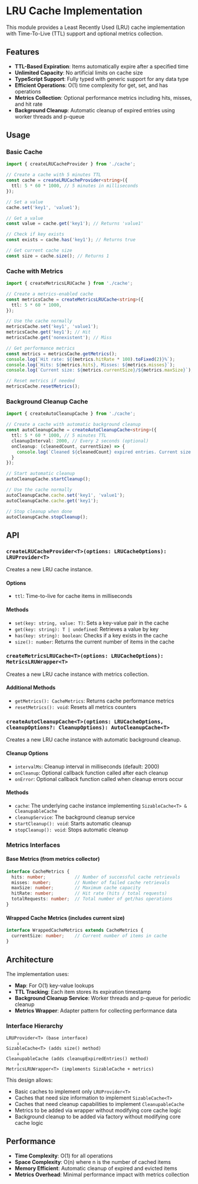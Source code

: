 # LRU Cache Implementation

This module provides a Least Recently Used (LRU) cache implementation with Time-To-Live (TTL) support and optional metrics collection.

## Features

- **TTL-Based Expiration**: Items automatically expire after a specified time
- **Unlimited Capacity**: No artificial limits on cache size
- **TypeScript Support**: Fully typed with generic support for any data type
- **Efficient Operations**: O(1) time complexity for get, set, and has operations
- **Metrics Collection**: Optional performance metrics including hits, misses, and hit rate
- **Background Cleanup**: Automatic cleanup of expired entries using worker threads and p-queue

## Usage

### Basic Cache

```typescript
import { createLRUCacheProvider } from './cache';

// Create a cache with 5 minutes TTL
const cache = createLRUCacheProvider<string>({
  ttl: 5 * 60 * 1000, // 5 minutes in milliseconds
});

// Set a value
cache.set('key1', 'value1');

// Get a value
const value = cache.get('key1'); // Returns 'value1'

// Check if key exists
const exists = cache.has('key1'); // Returns true

// Get current cache size
const size = cache.size(); // Returns 1
```

### Cache with Metrics

```typescript
import { createMetricsLRUCache } from './cache';

// Create a metrics-enabled cache
const metricsCache = createMetricsLRUCache<string>({
  ttl: 5 * 60 * 1000,
});

// Use the cache normally
metricsCache.set('key1', 'value1');
metricsCache.get('key1'); // Hit
metricsCache.get('nonexistent'); // Miss

// Get performance metrics
const metrics = metricsCache.getMetrics();
console.log(`Hit rate: ${(metrics.hitRate * 100).toFixed(2)}%`);
console.log(`Hits: ${metrics.hits}, Misses: ${metrics.misses}`);
console.log(`Current size: ${metrics.currentSize}/${metrics.maxSize}`);

// Reset metrics if needed
metricsCache.resetMetrics();
```

### Background Cleanup Cache

```typescript
import { createAutoCleanupCache } from './cache';

// Create a cache with automatic background cleanup
const autoCleanupCache = createAutoCleanupCache<string>({
  ttl: 5 * 60 * 1000, // 5 minutes TTL
  cleanupInterval: 2000, // Every 2 seconds (optional)
  onCleanup: (cleanedCount, currentSize) => {
    console.log(`Cleaned ${cleanedCount} expired entries. Current size: ${currentSize}`);
  }
});

// Start automatic cleanup
autoCleanupCache.startCleanup();

// Use the cache normally
autoCleanupCache.cache.set('key1', 'value1');
autoCleanupCache.cache.get('key1');

// Stop cleanup when done
autoCleanupCache.stopCleanup();
```

## API

### `createLRUCacheProvider<T>(options: LRUCacheOptions): LRUProvider<T>`

Creates a new LRU cache instance.

#### Options

- `ttl`: Time-to-live for cache items in milliseconds

#### Methods

- `set(key: string, value: T)`: Sets a key-value pair in the cache
- `get(key: string): T | undefined`: Retrieves a value by key
- `has(key: string): boolean`: Checks if a key exists in the cache
- `size(): number`: Returns the current number of items in the cache

### `createMetricsLRUCache<T>(options: LRUCacheOptions): MetricsLRUWrapper<T>`

Creates a new LRU cache instance with metrics collection.

#### Additional Methods

- `getMetrics(): CacheMetrics`: Returns cache performance metrics
- `resetMetrics(): void`: Resets all metrics counters

### `createAutoCleanupCache<T>(options: LRUCacheOptions, cleanupOptions?: CleanupOptions): AutoCleanupCache<T>`

Creates a new LRU cache instance with automatic background cleanup.

#### Cleanup Options

- `intervalMs`: Cleanup interval in milliseconds (default: 2000)
- `onCleanup`: Optional callback function called after each cleanup
- `onError`: Optional callback function called when cleanup errors occur

#### Methods

- `cache`: The underlying cache instance implementing `SizableCache<T> & CleanupableCache`
- `cleanupService`: The background cleanup service
- `startCleanup(): void`: Starts automatic cleanup
- `stopCleanup(): void`: Stops automatic cleanup

### Metrics Interfaces

#### Base Metrics (from metrics collector)
```typescript
interface CacheMetrics {
  hits: number;           // Number of successful cache retrievals
  misses: number;         // Number of failed cache retrievals
  maxSize: number;        // Maximum cache capacity
  hitRate: number;        // Hit rate (hits / total requests)
  totalRequests: number;  // Total number of get/has operations
}
```

#### Wrapped Cache Metrics (includes current size)
```typescript
interface WrappedCacheMetrics extends CacheMetrics {
  currentSize: number;    // Current number of items in cache
}
```

## Architecture

The implementation uses:
- **Map**: For O(1) key-value lookups
- **TTL Tracking**: Each item stores its expiration timestamp
- **Background Cleanup Service**: Worker threads and p-queue for periodic cleanup
- **Metrics Wrapper**: Adapter pattern for collecting performance data

### Interface Hierarchy

```
LRUProvider<T> (base interface)
    ↓
SizableCache<T> (adds size() method)
    ↓
CleanupableCache (adds cleanupExpiredEntries() method)
    ↓
MetricsLRUWrapper<T> (implements SizableCache + metrics)
```

This design allows:
- Basic caches to implement only `LRUProvider<T>`
- Caches that need size information to implement `SizableCache<T>`
- Caches that need cleanup capabilities to implement `CleanupableCache`
- Metrics to be added via wrapper without modifying core cache logic
- Background cleanup to be added via factory without modifying core cache logic

## Performance

- **Time Complexity**: O(1) for all operations
- **Space Complexity**: O(n) where n is the number of cached items
- **Memory Efficient**: Automatic cleanup of expired and evicted items
- **Metrics Overhead**: Minimal performance impact with metrics collection
